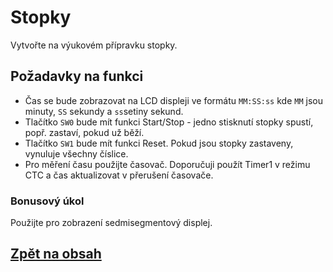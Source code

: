 # Stopky

Vytvořte na výukovém přípravku stopky. 

## Požadavky na funkci

- Čas se bude zobrazovat na LCD displeji ve formátu ```MM:SS:ss``` kde ```MM``` jsou minuty, ```SS``` sekundy a ```ss```setiny sekund.
- Tlačítko ```SW0``` bude mít funkci Start/Stop - jedno stisknutí stopky spustí, popř. zastaví, pokud už běží.
- Tlačítko ```SW1``` bude mít funkci Reset. Pokud jsou stopky zastaveny, vynuluje všechny číslice.
- Pro měření času použijte časovač. Doporučuji použít Timer1 v režimu CTC a čas aktualizovat v přerušení časovače.

### Bonusový úkol
Použijte pro zobrazení sedmisegmentový displej.


## [Zpět na obsah](README.md)
